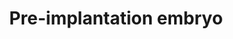 ---
annotations:
- type: Pathway Ontology
  value: regulatory pathway
- type: Pathway Ontology
  value: altered regulatory pathway pertinent to the brain
- type: Pathway Ontology
  value: signaling pathway pertinent to development
authors:
- Nsalomonis
- Mkutmon
- Khanspers
- Susan
- MaintBot
- Fehrhart
- Marvin M2
- Eweitz
description: 'The source of this pathway is RNA-Seq data from single-cell pre-implantation
  embryos, Supplemental Table 1 from [http://www.nature.com/nsmb/journal/v20/n9/full/nsmb.2660.html
  Yan et al.]  Analysis options for running the single-cell analysis workflow in AltAnalyze
  (ICGS): * For optimal filtering (not too restrictive), change the Fold change filter
  cutoff from 10 to 100 and the Minimum number of samples differing from 3 to 2. *
  Change the Select the column clustering method to hopach. * The final ICGS cell
  cluster groups (hopach) were further analyzed to identify genes with restricted
  expression in one of the identified sub-populations using the MarkerFinder algorithm
  in AltAnalyze (RPKM>1).  * MarkerFinder identified genes for each sub-population
  (e.g., 8-cell pattern 1) were further filtered for DNA-binding and RNA-binding factors,
  that are reported in this pathway.  Proteins on this pathway have targeted assays
  available via the [https://assays.cancer.gov/available_assays?wp_id=WP3527 CPTAC
  Assay Portal]'
last-edited: 2022-01-11
organisms:
- Homo sapiens
redirect_from:
- /index.php/Pathway:WP3527
- /instance/WP3527
schema-jsonld:
- '@context': https://schema.org/
  '@id': https://wikipathways.github.io/pathways/WP3527.html
  '@type': Dataset
  creator:
    '@type': Organization
    name: WikiPathways
  description: 'The source of this pathway is RNA-Seq data from single-cell pre-implantation
    embryos, Supplemental Table 1 from [http://www.nature.com/nsmb/journal/v20/n9/full/nsmb.2660.html
    Yan et al.]  Analysis options for running the single-cell analysis workflow in
    AltAnalyze (ICGS): * For optimal filtering (not too restrictive), change the Fold
    change filter cutoff from 10 to 100 and the Minimum number of samples differing
    from 3 to 2. * Change the Select the column clustering method to hopach. * The
    final ICGS cell cluster groups (hopach) were further analyzed to identify genes
    with restricted expression in one of the identified sub-populations using the
    MarkerFinder algorithm in AltAnalyze (RPKM>1).  * MarkerFinder identified genes
    for each sub-population (e.g., 8-cell pattern 1) were further filtered for DNA-binding
    and RNA-binding factors, that are reported in this pathway.  Proteins on this
    pathway have targeted assays available via the [https://assays.cancer.gov/available_assays?wp_id=WP3527
    CPTAC Assay Portal]'
  keywords:
  - FOXQ1
  - TCF7L1
  - BATF3
  - NANOG
  - GATA2
  - ESRRA
  - MIR302A
  - MIR290
  - CELF3
  - MTA3
  - SMARCA4
  - ARGFX
  - HMGA1
  - MXD1
  - CDX2
  - NR3C2
  - SOX11
  - TPRX1
  - KHSRP
  - H2AFY2
  - ZFP42
  - FOXD1
  - SOX8
  - ZSCAN4
  - HNRNPAB
  - NLRP5
  - MYBL1
  - EGR1
  - MOS
  - ATP1A1
  - GATA3
  - FOSB
  - TBX3
  - MIR295
  - PBX1
  - BARX2
  - ZFP36L2
  - TEAD4
  - AQP3
  - DNMT3L
  - ZAR1
  - SOX2
  - TFAP2B
  - NKX2-1
  - DLX2
  - KLF4
  - ZFP36
  - ELAVL1
  - PADI6
  - POU5F1
  - IRX5
  - SIX3
  - IRF4
  - NANOGNB
  - DDIT3
  - E2F5
  - AQP9
  - DPRX
  - CDH1
  - LEUTX
  - DPPA3
  license: CC0
  name: Pre-implantation embryo
seo: CreativeWork
title: Pre-implantation embryo
wpid: WP3527
---